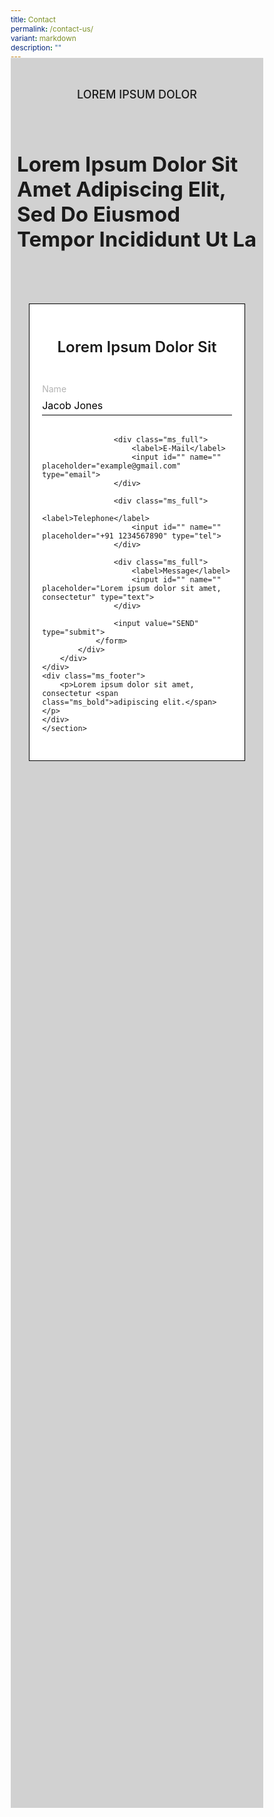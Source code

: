 ```yaml
---
title: Contact
permalink: /contact-us/
variant: markdown
description: ""
---
```

<style>
        @import url('https://fonts.googleapis.com/css2?family=Inter:wght@100..900&display=swap');

        * {
            margin: 0%;
            padding: 0;
            box-sizing: border-box;
            font-family: "Inter", sans-serif;
        }
	.bp-section-pagetitle{
	display: none;
	}
        .ms_cont {
            background: #D1D1D1;
            min-height: 70vh;
	width: 100%;
	margin-top: -20px;
   display: flex;
	padding-left: 20px;
	padding-right: 20px;
        }

        .ms_flex {
            display: flex;
            flex-direction: column;
            justify-content: center;
            width: 50%;
            min-height: 100%;
        }

        .ms_small {
            font-size: 18px;
            font-weight: 500;
            text-transform: uppercase;
            padding-bottom: 30px;
        }

        .ms_medium {
            font-size: 48px;
            font-weight: 700;
	line-height: normal !important;
            text-transform: capitalize;
            padding-bottom: 30px;
        }
	
		.col.is-offset-2, .col.is-offset-2-tablet{
	margin-left: 0% !important;
 width: 100% !important;
	}
	
        .ms_form {
            position: relative;
            width: 50%;
            display: flex;
            justify-content: flex-end;
        }

        .ms_form_cont {
            background-color: white;
            padding-top: 30px;
            padding-bottom: 30px;
            padding-right: 60px;
            padding-left: 60px;
            display: flex;
            flex-direction: column;
            border: 1px solid black;

            position: absolute;
            width: 440px;
            top: 55px;
        }

        .ms_form_fields {
            display: flex;
            flex-direction: column;
            gap: 10px;
        }

        .ms_form_p {
            font-size: 24px;
            font-weight: 600;
            text-transform: capitalize;
            text-align: center;
            padding-bottom: 20px;
        }

        .ms_full {
            width: 100%;
            display: flex;
            flex-direction: column;
        }

        .arrow{
            font-size: 2rem;
            color: rgb(70, 70, 70);
        }

        input[type=text],
        input[type=tel],
        input[type=email] {
            width: 100%;
            margin: 8px 0;
            box-sizing: border-box;
            border: none;
            border-bottom: 1px solid black;
            font-size: 16px;
            padding-bottom: 5px;
        }

        input[type=text]:focus,
        input[type=tel]:focus,
        input[type=email]:focus {
            outline: none;
        }

        label{
            color: #b3b3b3;
        }

        input[type=submit] {
            background-color: black;
            color: white;
            padding-top: 12px;
            padding-bottom: 12px;
            font-size: 18px;
            margin-top: 20px;
            border: none;
            outline: none;
            cursor: pointer;
        }
        
        input::placeholder{
            color: black;
        }

        .ms_footer {
            height: 20vh;
            display: flex;
            align-items: center;
        }

        .ms_footer p {
            padding-left: 80px;
            padding-right: 80px;
        }

        .ms_bold {
            font-weight: bold;
            text-decoration: underline;
        }

        @media (min-width: 320px) and (max-width: 1023px) {

            .ms_footer{
                width: 100%;
            }

            .ms_cont{
                flex-direction: column;
                padding-right: 10px;
                padding-left: 10px;
                height: auto;
                padding-top: 30px;
                padding-bottom: 30px;
                gap: 20px;
            }

            .ms_flex{
                width: 100%;    
                align-items: center;
            }

            .ms_form_cont{
                width: 90%;
            }

            .ms_form{
                width: 100%;   
                justify-content: center;
	
            }

            .ms_medium{
                font-size: 33px;
            }

            .ms_form_cont{
                position: static;
            }
	.ms_form_cont{
	padding-left: 20px;
	padding-right: 20px;
	}
        }
    </style>

<section>
    <div class="ms_cont">
        <div class="ms_flex">
            <p class="ms_small">LOREM IPSUM dolor</p>
            <p class="ms_medium">Lorem ipsum dolor sit amet adipiscing elit, sed do eiusmod tempor
                incididunt ut la</p>
                <i class="fa-solid fa-arrow-right-long arrow"></i>
        </div>
        <div class="ms_form">
            <div class="ms_form_cont">
                <p class="ms_form_p">Lorem ipsum dolor sit</p>
                <form class="ms_form_fields">
                    <div class="ms_full">
                        <label>Name</label>
                        <input id="" name="" placeholder="Jacob Jones" type="text">
                    </div>

                    <div class="ms_full">
                        <label>E-Mail</label>
                        <input id="" name="" placeholder="example@gmail.com" type="email">
                    </div>

                    <div class="ms_full">
                        <label>Telephone</label>
                        <input id="" name="" placeholder="+91 1234567890" type="tel">
                    </div>

                    <div class="ms_full">
                        <label>Message</label>
                        <input id="" name="" placeholder="Lorem ipsum dolor sit amet, consectetur" type="text">
                    </div>

                    <input value="SEND" type="submit">
                </form>
            </div>
        </div>
    </div>
    <div class="ms_footer">
        <p>Lorem ipsum dolor sit amet, consectetur <span class="ms_bold">adipiscing elit.</span></p>
    </div>
	</section>